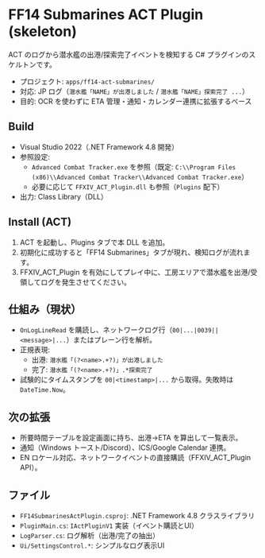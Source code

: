 # FF14 Submarines ACT Plugin (skeleton)

ACT のログから潜水艦の出港/探索完了イベントを検知する C# プラグインのスケルトンです。

- プロジェクト: `apps/ff14-act-submarines/`
- 対応: JP ログ（`潜水艦「NAME」が出港しました` / `潜水艦「NAME」探索完了 ...`）
- 目的: OCR を使わずに ETA 管理・通知・カレンダー連携に拡張するベース

## Build
- Visual Studio 2022（.NET Framework 4.8 開発）
- 参照設定:
  - `Advanced Combat Tracker.exe` を参照（既定: `C:\\Program Files (x86)\\Advanced Combat Tracker\\Advanced Combat Tracker.exe`）
  - 必要に応じて `FFXIV_ACT_Plugin.dll` も参照（`Plugins` 配下）
- 出力: Class Library（DLL）

## Install (ACT)
1) ACT を起動し、Plugins タブで本 DLL を追加。
2) 初期化に成功すると「FF14 Submarines」タブが現れ、検知ログが流れます。
3) FFXIV_ACT_Plugin を有効にしてプレイ中に、工房エリアで潜水艦を出港/受領してログを発生させてください。

## 仕組み（現状）
- `OnLogLineRead` を購読し、ネットワークログ行（`00|...|0039||<message>|...`）またはプレーン行を解析。
- 正規表現:
  - 出港: `潜水艦「(?<name>.+?)」が出港しました`
  - 完了: `潜水艦「(?<name>.+?)」.*探索完了`
- 試験的にタイムスタンプを `00|<timestamp>|...` から取得。失敗時は `DateTime.Now`。

## 次の拡張
- 所要時間テーブルを設定画面に持ち、出港→ETA を算出して一覧表示。
- 通知（Windows トースト/Discord）、ICS/Google Calendar 連携。
- EN ロケール対応、ネットワークイベントの直接購読（FFXIV_ACT_Plugin API）。

## ファイル
- `FF14SubmarinesActPlugin.csproj`: .NET Framework 4.8 クラスライブラリ
- `PluginMain.cs`: `IActPluginV1` 実装（イベント購読とUI）
- `LogParser.cs`: ログ解析（出港/完了の抽出）
- `Ui/SettingsControl.*`: シンプルなログ表示UI

